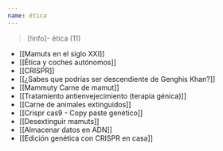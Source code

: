 ```yaml
---
name: ética
---
```

> [!info]- ética (11)

- [[Mamuts en el siglo XXI]]
- [[Ética y coches autónomos]]
- [[CRISPR]]
- [[¿Sabes que podrías ser descendiente de Genghis Khan?]]
- [[Mammuty Carne de mamut]]
- [[Tratamiento antienvejecimiento (terapia génica)]]
- [[Carne de animales extinguidos]]
- [[Crispr cas9 - Copy paste genético]]
- [[Desextinguir mamuts]]
- [[Almacenar datos en ADN]]
- [[Edición genética con CRISPR en casa]]